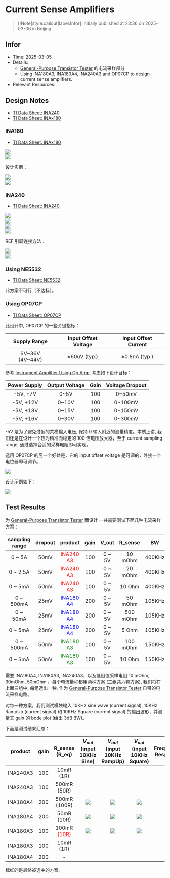 # Current Sense Amplifiers

> [!Note|style:callout|label:Infor]
> Initially published at 23:36 on 2025-03-06 in Beijing.

## Infor

- Time: 2025-03-05
- Details: 
    - [General-Purpose Transistor Tester](<ElectronicDesigns/General-Purpose Transistor Tester.md>) 的电流采样部分
    - Using INA180A3, INA180A4, INA240A3 and OP07CP to design current sense amplifiers.
- Relevant Resources: 


<!-- <div class='center'>

| Top view | Bottom view | 
|:-:|:-:|
 | <div class="center"><img height = 250px src=""/></div> | <div class="center"><img height = 250px src=""/></div> |
</div>


<div class='center'>

| Schematic | 3D view | 
|:-:|:-:|
 |<div class="center"><img height = 250px src=""/></div>|<div class="center"><img height = 250px src=""/></div>|

</div>

<div class='center'>

| Top view | Bottom view | 
|:-:|:-:|
 | <div class="center"><img height = 250px src=""/></div> | <div class="center"><img height = 250px src=""/></div> |
</div>

<div class='center'>

| Demo (top view)| Demo (bottom view) | 
|:-:|:-:|
 | <div class="center"><img height = 250px src=""/></div> | <div class="center"><img height = 250px src=""/></div> |
</div>
 -->
## Design Notes

- [TI Data Sheet: INA240](https://www.ti.com/cn/lit/ds/symlink/ina240.pdf)
- [TI Data Sheet: INAx180](https://www.ti.com/cn/lit/ds/symlink/ina180.pdf)

### INA180

- [TI Data Sheet: INAx180](https://www.ti.com/cn/lit/ds/symlink/ina180.pdf)
<div class="center"><img src="https://imagebank-0.oss-cn-beijing.aliyuncs.com/VS-PicGo/2025-02-26-23-47-06_[Verification] INA180 and INA240 Current Sampling.png"/></div>
<div class="center"><img src="https://imagebank-0.oss-cn-beijing.aliyuncs.com/VS-PicGo/2025-02-26-23-48-40_[Verification] INA180 and INA240 Current Sampling.png"/></div>

设计实例：

<!-- <div class="center"><img src="https://imagebank-0.oss-cn-beijing.aliyuncs.com/VS-PicGo/2025-03-05-23-55-21_Current Sense Amplifiers.png"/></div>
 -->

<div class="center"><img src="https://imagebank-0.oss-cn-beijing.aliyuncs.com/VS-PicGo/2025-03-05-23-56-17_Current Sense Amplifiers.png"/></div>
<div class="center"><img src="https://imagebank-0.oss-cn-beijing.aliyuncs.com/VS-PicGo/2025-03-05-23-56-38_Current Sense Amplifiers.png"/></div>

### INA240

- [TI Data Sheet: INA240](https://www.ti.com/cn/lit/ds/symlink/ina240.pdf)
<div class="center"><img src="https://imagebank-0.oss-cn-beijing.aliyuncs.com/VS-PicGo/2025-02-26-23-45-20_[Verification] INA180 and INA240 Current Sampling.png"/></div>
<div class="center"><img src="https://imagebank-0.oss-cn-beijing.aliyuncs.com/VS-PicGo/2025-02-26-23-45-35_[Verification] INA180 and INA240 Current Sampling.png"/></div>
<div class="center"><img src="https://imagebank-0.oss-cn-beijing.aliyuncs.com/VS-PicGo/2025-02-26-23-42-00_[Verification] INA180 and INA240 Current Sampling.png"/></div>
<div class="center"><img src="https://imagebank-0.oss-cn-beijing.aliyuncs.com/VS-PicGo/2025-02-26-23-42-07_[Verification] INA180 and INA240 Current Sampling.png"/></div>

REF 引脚连接方法：
<div class="center"><img src="https://imagebank-0.oss-cn-beijing.aliyuncs.com/VS-PicGo/2025-03-06-00-05-46_Current Sense Amplifiers.png"/></div>
<!-- <div class="center"><img src="https://imagebank-0.oss-cn-beijing.aliyuncs.com/VS-PicGo/2025-03-06-00-06-00_Current Sense Amplifiers.png"/></div>
 -->
 <div class="center"><img src="https://imagebank-0.oss-cn-beijing.aliyuncs.com/VS-PicGo/2025-03-06-00-06-17_Current Sense Amplifiers.png"/></div>

### Using NE5532

- [TI Data Sheet: NE5532](https://www.ti.com/cn/lit/ds/symlink/ne5532.pdf)

此方案不可行（不达标）。

### Using OP07CP

- [TI Data Sheet: OP07CP](https://www.ti.com/cn/lit/ds/symlink/op07.pdf)

此设计中, OP07CP 的一些关键指标：
<div class='center'>

| Supply Range | Input Offset Voltage | Input Offset Current |
|:-:|:-:|:-:|
 | 6V\~36V (4V\~44V) | ±60uV (typ.) | ±0.8nA (typ.) |
</div>

参考 [Instrument Amplifier Using Op Amp](<Blogs/Electronics/Instrument Amplifier Using Op Amp.md>), 考虑如下设计目标：

<div class='center'>

| Power Supply | Output Voltage | Gain |Voltage Dropout |
|:-:|:-:|:-:|:-:|
 | -5V, +7V | 0~5V | 100 | 0~50mV |
 | -5V, +12V | 0~10V | 100 | 0~100mV |
 | -5V, +18V | 0~15V | 100 | 0~150mV |
 | -5V, +16V | 0~30V | 100 | 0~300mV |
</div>

-5V 是为了避免过低的共模输入电压, 保持 0 输入附近的测量精度。本质上讲, 我们还是在设计一个较为精准而稳定的 100 倍电压放大器，至于 current sampling range, 通过选择合适的采样电阻即可实现。

选用 OP07CP 的另一个好处是，它的 input offset voltage 是可调的，外接一个电位器即可调节。
<div class="center"><img src="https://imagebank-0.oss-cn-beijing.aliyuncs.com/VS-PicGo/2025-03-06-00-31-47_Current Sense Amplifiers.png"/></div>

设计示例如下：

<div class="center"><img src="https://imagebank-0.oss-cn-beijing.aliyuncs.com/VS-PicGo/2025-03-06-00-46-44_Current Sense Amplifiers.png"/></div>

<!-- <div class="center"><img src="https://imagebank-0.oss-cn-beijing.aliyuncs.com/VS-PicGo/2025-03-06-00-46-19_Current Sense Amplifiers.png"/></div>
 -->


## Test Results

为 [General-Purpose Transistor Tester](<ElectronicDesigns/General-Purpose Transistor Tester.md>) 而设计 一共需要测试下面几种电流采样方案：

<div class='center'>



| sampling range | dropout | product | gain | V_out | R_sense | BW | slew rate |
|:-:|:-:|:-:|:-:|:-:|:-:|:-:|:-:|
 | 0 \~ 5A    | 50mV  | <span style='color:red'> INA240 A3 </span> | 100 | 0 ~ 5V | 10 mOhm   | 400KHz | 2 V/us |
 | 0 \~ 2.5A  | 50mV  | <span style='color:red'> INA240 A3 </span> | 100 | 0 ~ 5V | 20 mOhm   | 400KHz | 2 V/us |
 | 0 \~ 5mA   | 50mV  | <span style='color:red'> INA240 A3 </span> | 100 | 0 ~ 5V | 10  Ohm   | 400KHz | 2 V/us |
 | 0 \~ 500mA | 25mV  | <span style='color:blue'> INA180 A4 </span> | 200 | 0 ~ 5V | 50 mOhm  | 105KHz | 2 V/us |
 | 0 \~ 50mA  | 25mV  | <span style='color:blue'> INA180 A4 </span> | 200 | 0 ~ 5V | 500 mOhm | 105KHz | 2 V/us |
 | 0 \~ 5mA   | 25mV  | <span style='color:blue'> INA180 A4 </span> | 200 | 0 ~ 5V | 5 Ohm    | 105KHz | 2 V/us |
 | 0 \~ 500mA | 50mV | <span style='color:green'> INA180 A3 </span> | 100 | 0 ~ 5V | 100 mOhm  | 150KHz | 2 V/us |
 | 0 \~ 5mA   | 50mV  | <span style='color:green'> INA180 A3 </span> | 100 | 0 ~ 5V | 10 Ohm   | 150KHz | 2 V/us |


<!--  | 0 ~ 50mA  | 50mV  | <span style='color:green'> INA180 A3 </span> | 100 | 0 ~ 5V | 1 Ohm    | 150KHz | 2 V/us | -->
</div>

需要 INA180A4, INA180A3, INA240A3，以及低阻值采样电阻 10 mOhm, 30mOhm, 50mOhm 。每个电流量程都用两种方案 (三组共六套方案), 我们将在上面三组中, 每组选出一种, 作为 [General-Purpose Transistor Tester](<ElectronicDesigns/General-Purpose Transistor Tester.md>) 自带的电流采样电路。

对每一种方案，我们测试模块输入 10KHz sine wave (current signal), 10KHz RampUp (current signal) 和 10KHz Square (current signal) 的输出波形，并测量其 gain 的 bode plot (给出 3dB BW)。

下面是测试结果汇总：

<div class='center'>

| product | gain | R_sense (R_eq) | $V_{out}$ <br> (input 10KHz Sine) | $V_{out}$ <br> (input 10KHz RampUp) | $V_{out}$ <br> (input 10KHz Square) | Frequency Response |
|:-:|:-:|:-:|:-:|:-:|:-:|:-:|
 | INA240A3 | 100 | 10mR (1R) |  |  |  |  |
 | INA240A3 | 100 | 500mR (50R) |  |  |  |  |
 | INA180A4 | 200 | 500mR (100R) | <div class="center"><img src="https://imagebank-0.oss-cn-beijing.aliyuncs.com/VS-PicGo/2025-03-12-23-21-29_Current Sense Amplifiers.png"/></div> | <div class="center"><img src="https://imagebank-0.oss-cn-beijing.aliyuncs.com/VS-PicGo/2025-03-12-23-21-56_Current Sense Amplifiers.png"/></div> | <div class="center"><img src="https://imagebank-0.oss-cn-beijing.aliyuncs.com/VS-PicGo/2025-03-12-23-22-18_Current Sense Amplifiers.png"/></div> | <div class="center"><img src="https://imagebank-0.oss-cn-beijing.aliyuncs.com/VS-PicGo/2025-03-12-23-27-14_Current Sense Amplifiers.png"/></div> |
  | INA180A4 | 200 | 50mR (10R) | <div class="center"><img src="https://imagebank-0.oss-cn-beijing.aliyuncs.com/VS-PicGo/2025-03-12-23-36-57_Current Sense Amplifiers.png"/></div> | <div class="center"><img src="https://imagebank-0.oss-cn-beijing.aliyuncs.com/VS-PicGo/2025-03-12-23-37-39_Current Sense Amplifiers.png"/></div> | <div class="center"><img src="https://imagebank-0.oss-cn-beijing.aliyuncs.com/VS-PicGo/2025-03-12-23-38-07_Current Sense Amplifiers.png"/></div> |  |
  | INA180A3 | 100 | 100mR <span style='color:red'> (10R) </span> | <div class="center"><img src="https://imagebank-0.oss-cn-beijing.aliyuncs.com/VS-PicGo/2025-03-12-23-45-08_Current Sense Amplifiers.png"/></div> | <div class="center"><img src="https://imagebank-0.oss-cn-beijing.aliyuncs.com/VS-PicGo/2025-03-12-23-46-07_Current Sense Amplifiers.png"/></div> | <div class="center"><img src="https://imagebank-0.oss-cn-beijing.aliyuncs.com/VS-PicGo/2025-03-12-23-46-54_Current Sense Amplifiers.png"/></div> | <div class="center"><img src="https://imagebank-0.oss-cn-beijing.aliyuncs.com/VS-PicGo/2025-03-12-23-49-05_Current Sense Amplifiers.png"/></div> |
  | INA180A3 | 100 | 10mR (1R) |  |  |  |  |
  | INA180A4 | 200 | - |  |  |  |  |
</div>

标红的是最终被选中的方案。